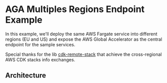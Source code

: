 # AGA Multiples Regions Endpoint Example

In this example, we'll deploy the same AWS Fargate service into different regions (EU and US) and expose the AWS Global Accelerator as the central endpoint for the sample services.

Special thanks for the lib [cdk-remote-stack](https://github.com/pahud/cdk-remote-stack) that achieve the cross-regional AWS CDK stacks info exchanges.

## Architecture
<TBW>